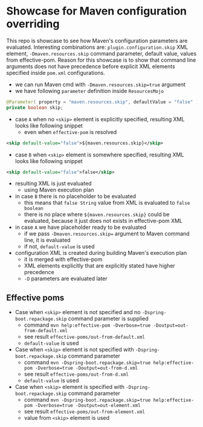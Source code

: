 # Showcase for Maven configuration overriding
This repo is showcase to see how Maven's configuration parameters are evaluated. 
Interesting combinations are: `plugin.configuration.skip` XML element, `-Dmaven.resources.skip` command parameter, default value, values from effective-pom.
Reason for this showcase is to show that command line arguments does not have precedence before explicit XML elements specified inside `pom.xml` configurations.  
  

- we can run Maven cmd with `-Dmaven.resources.skip=true` argument
- we have following `parameter` definition inside `ResourcesMojo`
```java
@Parameter( property = "maven.resources.skip", defaultValue = "false" )
private boolean skip;
```
- case `A` when no `<skip>` element is explicitly specified, resulting XML looks like following snippet
  - even when `effective-pom` is resolved
```xml
<skip default-value="false">${maven.resources.skip}</skip>
```
- case `B` when `<skip>` element is somewhere specified, resulting XML looks like following snippet
```xml
<skip default-value="false">false</skip>
```
- resulting XML is just evaluated
  - using Maven execution plan
- in case `B` there is no placeholder to be evaluated
  - this means that `false String` value from XML is evaluated to `false boolean`
  - there is no place where `${maven.resources.skip}` could be evaluated, because it just does not exists in effective-pom XML
- in case `A` we have placeholder ready to be evaluated
  - if we pass `-Dmaven.resources.skip=` argument to Maven command line, it is evaluated
  - if not, `default-value` is used
- configuration XML is created during building Maven's execution plan
  - it is merged with effective-pom
  - XML elements explicitly that are explicitly stated have higher precedence 
  - `-D` parameters are evaluated later 

## Effective poms
- Case when `<skip>` element is not specified and no `-Dspring-boot.repackage.skip` command parameter is supplied
  - command `mvn help:effective-pom -Dverbose=true -Doutput=out-from-default.xml`
  - see result `effective-poms/out-from-default.xml`
  - `default-value` is used 
- Case when `<skip>` element is not specified with `-Dspring-boot.repackage.skip` command parameter
  - command `mvn -Dspring-boot.repackage.skip=true help:effective-pom -Dverbose=true -Doutput=out-from-d.xml`
  - see result `effective-poms/out-from-d.xml`
  - `default-value` is used
- Case when `<skip>` element is specified with `-Dspring-boot.repackage.skip` command parameter
  - command `mvn -Dspring-boot.repackage.skip=true help:effective-pom -Dverbose=true -Doutput=out-element.xml`
  - see result `effective-poms/out-from-element.xml`
  - value from `<skip>` element is used
